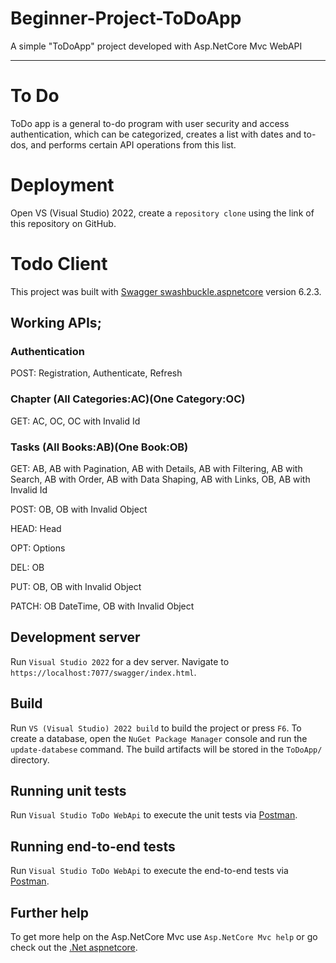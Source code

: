 # Beginner-Project-ToDoApp
A simple "ToDoApp" project developed with Asp.NetCore Mvc WebAPI

___

# To Do
ToDo app is a general to-do program with user security and access authentication, which can be categorized, creates a list with dates and to-dos, and performs certain API operations from this list.

# Deployment 
Open VS (Visual Studio) 2022, create a `repository clone` using the link of this repository on GitHub.


# Todo Client

This project was built with [Swagger swashbuckle.aspnetcore](https://github.com/domaindrivendev/Swashbuckle.AspNetCore) version 6.2.3.

## Working APIs;

### Authentication

POST: Registration, Authenticate, Refresh

### Chapter (All Categories:AC)(One Category:OC)

GET: AC, OC, OC with Invalid Id

### Tasks (All Books:AB)(One Book:OB)

GET: 
AB, AB with Pagination, AB with Details, AB with Filtering, AB with Search, AB with Order, AB with Data Shaping, AB with Links, OB, AB with Invalid Id

POST: OB, OB with Invalid Object

HEAD: Head

OPT: Options

DEL: OB

PUT: OB, OB with Invalid Object

PATCH: OB DateTime, OB with Invalid Object

## Development server

Run `Visual Studio 2022` for a dev server. Navigate to `https://localhost:7077/swagger/index.html`.


## Build

Run `VS (Visual Studio) 2022 build` to build the project or press `F6`. To create a database, open the `NuGet Package Manager` console and run the `update-databese` command. The build artifacts will be stored in the `ToDoApp/` directory.

## Running unit tests

Run `Visual Studio ToDo WebApi` to execute the unit tests via [Postman](https://documenter.getpostman.com/view/27682287/2s93shzpGE/).

## Running end-to-end tests

Run `Visual Studio ToDo WebApi` to execute the end-to-end tests via [Postman](https://documenter.getpostman.com/view/27682287/2s93shzpGE/).

## Further help

To get more help on the Asp.NetCore Mvc use `Asp.NetCore Mvc help` or go check out the [.Net aspnetcore](https://github.com/dotnet/aspnetcore).

